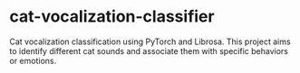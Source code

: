 # cat-vocalization-classifier
Cat vocalization classification using PyTorch and Librosa. This project aims to identify different cat sounds and associate them with specific behaviors or emotions.
